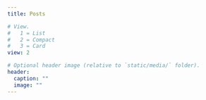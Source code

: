 ```yaml
---
title: Posts

# View.
#   1 = List
#   2 = Compact
#   3 = Card
view: 2

# Optional header image (relative to `static/media/` folder).
header:
  caption: ""
  image: ""
---
```



<!-- helpful commands -->


<!-- # hugo new post/.....  -->
<!-- # this will make a folder for the blog post -->
<!--  -->
<!-- ## Make will build the website -->
<!-- # make -->




<!-- Command to sync between two folders on Windows and WSL. Edit photos in windows and sync it to WSL folder! -->

<!-- rsync -a  /mnt/c/Users/u6841845/Documents/repo/hugo_site_media/ content/media_post/-->